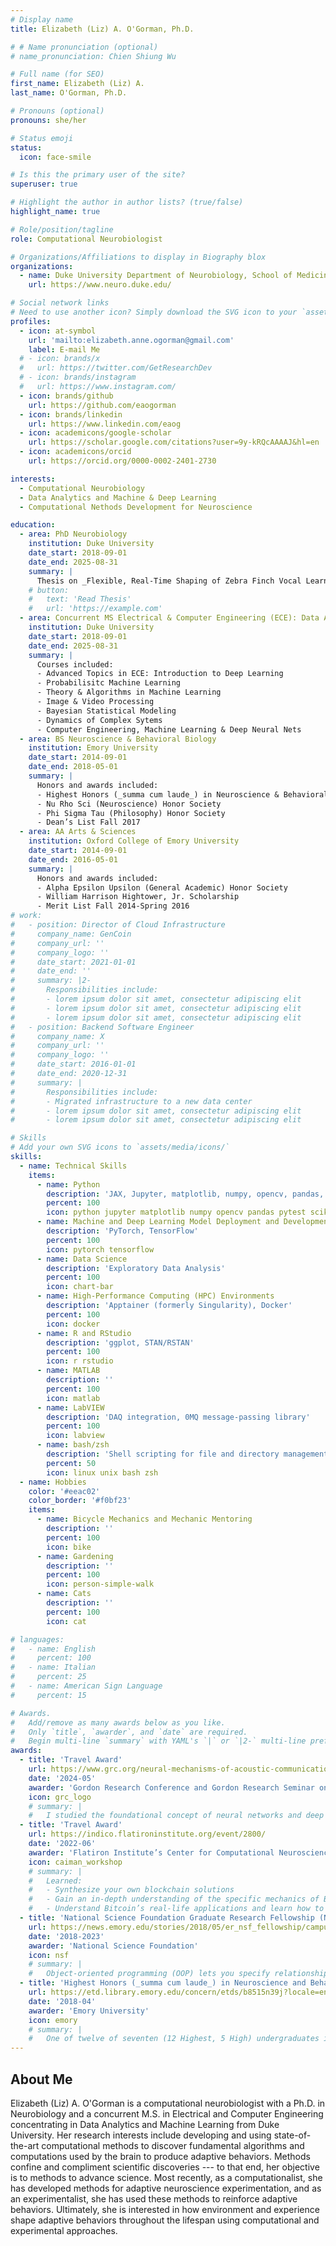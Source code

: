 ```yaml
---
# Display name
title: Elizabeth (Liz) A. O'Gorman, Ph.D.

# # Name pronunciation (optional)
# name_pronunciation: Chien Shiung Wu

# Full name (for SEO)
first_name: Elizabeth (Liz) A.
last_name: O'Gorman, Ph.D.

# Pronouns (optional)
pronouns: she/her

# Status emoji
status:
  icon: face-smile

# Is this the primary user of the site?
superuser: true

# Highlight the author in author lists? (true/false)
highlight_name: true

# Role/position/tagline
role: Computational Neurobiologist

# Organizations/Affiliations to display in Biography blox
organizations:
  - name: Duke University Department of Neurobiology, School of Medicine
    url: https://www.neuro.duke.edu/

# Social network links
# Need to use another icon? Simply download the SVG icon to your `assets/media/icons/` folder.
profiles:
  - icon: at-symbol
    url: 'mailto:elizabeth.anne.ogorman@gmail.com'
    label: E-mail Me
  # - icon: brands/x
  #   url: https://twitter.com/GetResearchDev
  # - icon: brands/instagram
  #   url: https://www.instagram.com/
  - icon: brands/github
    url: https://github.com/eaogorman
  - icon: brands/linkedin
    url: https://www.linkedin.com/eaog
  - icon: academicons/google-scholar
    url: https://scholar.google.com/citations?user=9y-kRQcAAAAJ&hl=en
  - icon: academicons/orcid
    url: https://orcid.org/0000-0002-2401-2730

interests:
  - Computational Neurobiology
  - Data Analytics and Machine & Deep Learning
  - Computational Nethods Development for Neuroscience

education:
  - area: PhD Neurobiology
    institution: Duke University
    date_start: 2018-09-01
    date_end: 2025-08-31
    summary: |
      Thesis on _Flexible, Real-Time Shaping of Zebra Finch Vocal Learning_. Supervised by [John Pearson, PhD](https://pearsonlab.github.io/).
    # button:
    #   text: 'Read Thesis'
    #   url: 'https://example.com'
  - area: Concurrent MS Electrical & Computer Engineering (ECE): Data Analytics and Machine Learning
    institution: Duke University
    date_start: 2018-09-01
    date_end: 2025-08-31
    summary: |
      Courses included:
      - Advanced Topics in ECE: Introduction to Deep Learning
      - Probabilisitc Machine Learning
      - Theory & Algorithms in Machine Learning
      - Image & Video Processing
      - Bayesian Statistical Modeling
      - Dynamics of Complex Sytems
      - Computer Engineering, Machine Learning & Deep Neural Nets
  - area: BS Neuroscience & Behavioral Biology
    institution: Emory University
    date_start: 2014-09-01
    date_end: 2018-05-01
    summary: |
      Honors and awards included:
      - Highest Honors (_summa cum laude_) in Neuroscience & Behavioral Biology awarded to my Honors Thesis 
      - Nu Rho Sci (Neuroscience) Honor Society
      - Phi Sigma Tau (Philosophy) Honor Society
      - Dean’s List Fall 2017
  - area: AA Arts & Sciences
    institution: Oxford College of Emory University
    date_start: 2014-09-01
    date_end: 2016-05-01
    summary: |
      Honors and awards included:
      - Alpha Epsilon Upsilon (General Academic) Honor Society
      - William Harrison Hightower, Jr. Scholarship
      - Merit List Fall 2014-Spring 2016
# work:
#   - position: Director of Cloud Infrastructure
#     company_name: GenCoin
#     company_url: ''
#     company_logo: ''
#     date_start: 2021-01-01
#     date_end: ''
#     summary: |2-
#       Responsibilities include:
#       - lorem ipsum dolor sit amet, consectetur adipiscing elit
#       - lorem ipsum dolor sit amet, consectetur adipiscing elit
#       - lorem ipsum dolor sit amet, consectetur adipiscing elit
#   - position: Backend Software Engineer
#     company_name: X
#     company_url: ''
#     company_logo: ''
#     date_start: 2016-01-01
#     date_end: 2020-12-31
#     summary: |
#       Responsibilities include:
#       - Migrated infrastructure to a new data center
#       - lorem ipsum dolor sit amet, consectetur adipiscing elit
#       - lorem ipsum dolor sit amet, consectetur adipiscing elit

# Skills
# Add your own SVG icons to `assets/media/icons/`
skills:
  - name: Technical Skills
    items:
      - name: Python
        description: 'JAX, Jupyter, matplotlib, numpy, opencv, pandas, pytest, scikit-learn, scipy, statsmodels (in alphabetical order, equal fluency)'
        percent: 100
        icon: python jupyter matplotlib numpy opencv pandas pytest scikitlearn
      - name: Machine and Deep Learning Model Deployment and Development
        description: 'PyTorch, TensorFlow'
        percent: 100
        icon: pytorch tensorflow
      - name: Data Science
        description: 'Exploratory Data Analysis'
        percent: 100
        icon: chart-bar
      - name: High-Performance Computing (HPC) Environments
        description: 'Apptainer (formerly Singularity), Docker'
        percent: 100
        icon: docker
      - name: R and RStudio
        description: 'ggplot, STAN/RSTAN'
        percent: 100
        icon: r rstudio
      - name: MATLAB
        description: ''
        percent: 100
        icon: matlab
      - name: LabVIEW
        description: 'DAQ integration, 0MQ message-passing library'
        percent: 100
        icon: labview
      - name: bash/zsh
        description: 'Shell scripting for file and directory management, file zipping and unzipping, ffmpeg, and cron and slurm scheduling'
        percent: 50
        icon: linux unix bash zsh
  - name: Hobbies
    color: '#eeac02'
    color_border: '#f0bf23'
    items:
      - name: Bicycle Mechanics and Mechanic Mentoring
        description: ''
        percent: 100
        icon: bike
      - name: Gardening
        description: ''
        percent: 100
        icon: person-simple-walk
      - name: Cats
        description: ''
        percent: 100
        icon: cat

# languages:
#   - name: English
#     percent: 100
#   - name: Italian
#     percent: 25
#   - name: American Sign Language
#     percent: 15

# Awards.
#   Add/remove as many awards below as you like.
#   Only `title`, `awarder`, and `date` are required.
#   Begin multi-line `summary` with YAML's `|` or `|2-` multi-line prefix and indent 2 spaces below.
awards:
  - title: 'Travel Award'
    url: https://www.grc.org/neural-mechanisms-of-acoustic-communication-conference/2024/
    date: '2024-05'
    awarder: 'Gordon Research Conference and Gordon Research Seminar on the Neural Mechanisms of Acoustic Communication (NMAC GRC and GRS)'
    icon: grc_logo
    # summary: |
    #   I studied the foundational concept of neural networks and deep learning. By the end, I was familiar with the significant technological trends driving the rise of deep learning; build, train, and apply fully connected deep neural networks; implement efficient (vectorized) neural networks; identify key parameters in a neural network’s architecture; and apply deep learning to your own applications.
  - title: 'Travel Award'
    url: https://indico.flatironinstitute.org/event/2800/
    date: '2022-06'
    awarder: 'Flatiron Institute’s Center for Computational Neuroscience 2022 Workshop on Calcium & Voltage Imaging Analysis Travel Award from the Simons Foundation'
    icon: caiman_workshop
    # summary: |
    #   Learned:
    #   - Synthesize your own blockchain solutions
    #   - Gain an in-depth understanding of the specific mechanics of Bitcoin
    #   - Understand Bitcoin’s real-life applications and learn how to attack and destroy Bitcoin, Ethereum, smart contracts and Dapps, and alternatives to Bitcoin’s Proof-of-Work consensus algorithm
  - title: 'National Science Foundation Graduate Research Fellowship (NSF GRFP): NSF GRFP DGE 16-44868'
    url: https://news.emory.edu/stories/2018/05/er_nsf_fellowship/campus.html
    date: '2018-2023'
    awarder: 'National Science Foundation'
    icon: nsf
    # summary: |
    #   Object-oriented programming (OOP) lets you specify relationships between functions and the objects that they can act on, helping you manage complexity in your code. This is an intermediate level course, providing an introduction to OOP, using the S3 and R6 systems. S3 is a great day-to-day R programming tool that simplifies some of the functions that you write. R6 is especially useful for industry-specific analyses, working with web APIs, and building GUIs.
  - title: 'Highest Honors (_summa cum laude_) in Neuroscience and Behavioral Biology'
    url: https://etd.library.emory.edu/concern/etds/b8515n39j?locale=en
    date: '2018-04'
    awarder: 'Emory University'
    icon: emory
    # summary: |
    #   One of twelve of seventen (12 Highest, 5 High) undergraduates in the Neuroscience and Behavioral Biology Honors Program at Emory University who received Highest Honors in Neuroscience and Behavioral Biology awarded to my written thesis and oral defense judged by a committee of three Emory University faculty members: Committee: Gordon Berman, PhD (advisor); Robert Liu, PhD; Joseph Manns, PhD; Samuel (Sam) Sober, PhD).
---
```


## About Me
Elizabeth (Liz) A. O'Gorman is a computational neurobiologist with a Ph.D. in Neurobiology and a concurrent M.S. in Electrical and Computer Engineering concentrating in Data Analytics and Machine Learning from Duke University. Her research interests include developing and using state-of-the-art computational methods to discover fundamental algorithms and computations used by the brain to produce adaptive behaviors. Methods confine and compliment scientific discoveries --- to that end, her objective is to methods to advance science. Most recently, as a computationalist, she has developed methods for adaptive neuroscience experimentation, and as an experimentalist, she has used these methods to reinforce adaptive behaviors. Ultimately, she is interested in how environment and experience shape adaptive behaviors throughout the lifespan using computational and experimental approaches.